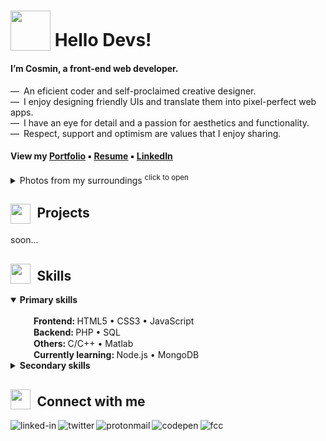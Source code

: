 # <sub><img src = "https://i.postimg.cc/hvFNn3kt/rocket2.gif" width = "64px"></sub> Hello Devs!
#### I’m Cosmin, a front-end web developer. 

&mdash;&ensp;An eficient coder and self-proclaimed creative designer.<br>
&mdash;&ensp;I enjoy designing friendly UIs  and translate them into pixel-perfect web apps.<br>
&mdash;&ensp;I have an eye for detail and a passion for aesthetics and functionality.<br>
&mdash;&ensp;Respect, support and optimism are values that I enjoy sharing.

#### View my [Portfolio](https://www.linkedin.com/in/cosmin-moldovan/) &#9642; [Resume](https://www.linkedin.com/in/cosmin-moldovan) &#9642; [LinkedIn](https://www.linkedin.com/in/cosmin-moldovan)

<details>
  <summary>Photos from my surroundings <sup>click to open</sup></summary><br>
  <p><img title="Sibiu city" alt="Sibiu" src="https://i.postimg.cc/fTNyNjM6/sibiu.png">&emsp;<img title="Sibiu city" alt="Sibiu-Sky" src="https://i.postimg.cc/bNy7js2z/sibiu-sky.png">&emsp;<img title="Clay Castle Fairy Valley" alt="Castelul-Zanelor" src="https://i.postimg.cc/j2zjfC4g/castelul-zanelor.png">&emsp;<img title="Transfagarasan road" alt="Transfagarasan" src="https://i.postimg.cc/QxJtx9tV/transfagarasan.png">&emsp;<img title="Balea lake" alt="Balea-Lac" src="https://i.postimg.cc/SQ8R3tb6/balea-lac.png"></p>
</details>

<!-- 🖥️ -->
##  <sub><sub><img src = "https://i.postimg.cc/3RnMwX3y/folder.gif" width = "32px"></sub></sub>&ensp;Projects
soon...

## <sub><img src = "https://i.postimg.cc/HLh4WFXf/todo-list.gif" width = "32px"></sub>&ensp;Skills

<details open>
  <summary><strong>Primary skills</strong></summary><br>
  &emsp;<sub><img src="https://i.postimg.cc/grFZVxYh/checked.png" width="16px"></sub>&ensp;<strong>Frontend: </strong>HTML5 &bull;  CSS3 &bull; JavaScript<br>
  &emsp;<sub><img src="https://i.postimg.cc/grFZVxYh/checked.png" width="16px"></sub>&ensp;<strong>Backend: </strong>PHP &bull; SQL<br>
  &emsp;<sub><img src="https://i.postimg.cc/grFZVxYh/checked.png" width="16px"></sub>&ensp;<strong>Others: </strong>C/C++ &bull; Matlab<br>
  &emsp;<sub><img src="https://i.postimg.cc/90SvJjSZ/unchecked.png" width="16px"></sub>&ensp;<strong>Currently learning: </strong>Node.js &bull; MongoDB
</details>

<details><br>
  <summary><strong>Secondary skills</strong></summary>
  &emsp;<sub><img src="https://i.postimg.cc/grFZVxYh/checked.png" width="16px"></sub>&ensp;<strong>Tools: </strong>VSCode &bull; Figma &bull; Vivaldi &bull; Linux
</details>

##  <sub><img src = "https://i.postimg.cc/k4f5Z7rm/chat.gif" width = "32px"></sub>&ensp;Connect with me 

[<img align="left" alt="linked-in" src="https://img.shields.io/badge/linkedin-%230077B5.svg?&style=for-the-badge&logo=linkedin&logoColor=white" />](https://www.linkedin.com/in/cosmin-moldovan/)

[<img align="left" alt="twitter" src="https://img.shields.io/badge/twitter-%231DA1F2.svg?&style=for-the-badge&logo=twitter&logoColor=white" />](https://twitter.com/_cosminmoldovan)

[<img align="left" alt="protonmail" src="https://img.shields.io/badge/ProtonMail-8B89CC?style=for-the-badge&logo=protonmail&logoColor=white" />](mailto:cosmin.moldovan@prrotonmail.com)

[<img align="left" alt="codepen" src="https://img.shields.io/badge/Codepen-000000?style=for-the-badge&logo=codepen&logoColor=white" />](https://codepen.io/cosmin-moldovan)

[<img align="left" alt="fcc" src="https://img.shields.io/badge/free%20code%20camp-27273D?style=for-the-badge&logo=freecodecamp&logoColor=white" />](https://www.freecodecamp.org/cosmin-moldovan)
